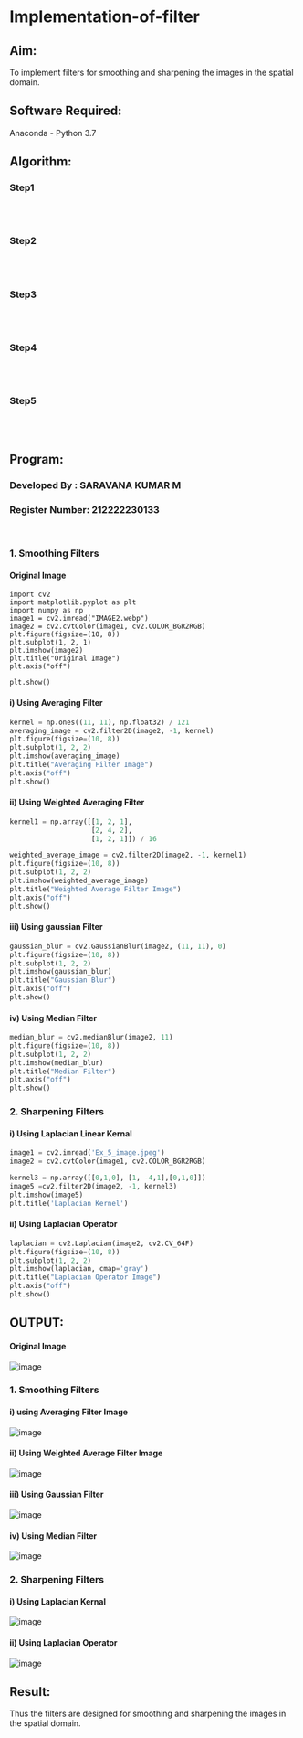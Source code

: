 # Implementation-of-filter
## Aim:
To implement filters for smoothing and sharpening the images in the spatial domain.

## Software Required:
Anaconda - Python 3.7

## Algorithm:
### Step1
</br>
</br> 

### Step2
</br>
</br> 

### Step3
</br>
</br> 

### Step4
</br>
</br> 

### Step5
</br>
</br> 

## Program:
### Developed By   : SARAVANA KUMAR M
### Register Number: 212222230133
</br>

### 1. Smoothing Filters

#### Original Image
```
import cv2
import matplotlib.pyplot as plt
import numpy as np
image1 = cv2.imread("IMAGE2.webp")
image2 = cv2.cvtColor(image1, cv2.COLOR_BGR2RGB)
plt.figure(figsize=(10, 8))
plt.subplot(1, 2, 1)
plt.imshow(image2)
plt.title("Original Image")
plt.axis("off")

plt.show()
```
#### i) Using Averaging Filter
```Python
kernel = np.ones((11, 11), np.float32) / 121
averaging_image = cv2.filter2D(image2, -1, kernel)
plt.figure(figsize=(10, 8))
plt.subplot(1, 2, 2)
plt.imshow(averaging_image)
plt.title("Averaging Filter Image")
plt.axis("off")
plt.show()
```
#### ii) Using Weighted Averaging Filter
```Python
kernel1 = np.array([[1, 2, 1],
                    [2, 4, 2],
                    [1, 2, 1]]) / 16

weighted_average_image = cv2.filter2D(image2, -1, kernel1)
plt.figure(figsize=(10, 8))
plt.subplot(1, 2, 2)
plt.imshow(weighted_average_image)
plt.title("Weighted Average Filter Image")
plt.axis("off")
plt.show()

```
#### iii) Using gaussian Filter
```Python
gaussian_blur = cv2.GaussianBlur(image2, (11, 11), 0)
plt.figure(figsize=(10, 8))
plt.subplot(1, 2, 2)
plt.imshow(gaussian_blur)
plt.title("Gaussian Blur")
plt.axis("off")
plt.show()
```

#### iv) Using Median Filter
```Python
median_blur = cv2.medianBlur(image2, 11)
plt.figure(figsize=(10, 8))
plt.subplot(1, 2, 2)
plt.imshow(median_blur)
plt.title("Median Filter")
plt.axis("off")
plt.show()
```

### 2. Sharpening Filters
#### i) Using Laplacian Linear Kernal
```Python
image1 = cv2.imread('Ex_5_image.jpeg')
image2 = cv2.cvtColor(image1, cv2.COLOR_BGR2RGB)

kernel3 = np.array([[0,1,0], [1, -4,1],[0,1,0]])
image5 =cv2.filter2D(image2, -1, kernel3)
plt.imshow(image5)
plt.title('Laplacian Kernel')
```
#### ii) Using Laplacian Operator
```Python
laplacian = cv2.Laplacian(image2, cv2.CV_64F)
plt.figure(figsize=(10, 8))
plt.subplot(1, 2, 2)
plt.imshow(laplacian, cmap='gray')
plt.title("Laplacian Operator Image")
plt.axis("off")
plt.show()
```

## OUTPUT:
#### Original Image
![image](https://github.com/user-attachments/assets/17c819d1-48c2-4726-b49b-6a34ef016761)

### 1. Smoothing Filters
#### i) using Averaging Filter Image
![image](https://github.com/user-attachments/assets/6ec2221c-ae1a-4d7e-bf70-116f19857608)

#### ii) Using Weighted Average Filter Image
![image](https://github.com/user-attachments/assets/9fc953df-69c2-4a19-be2b-51a3a5473765)


#### iii) Using Gaussian Filter
![image](https://github.com/user-attachments/assets/9833e556-9771-42f8-bdce-08c1600ad03a)


#### iv) Using Median Filter
![image](https://github.com/user-attachments/assets/51564fa3-51eb-4d0b-a8f5-ef4c36c4b23e)


### 2. Sharpening Filters
#### i) Using Laplacian Kernal
![image](https://github.com/user-attachments/assets/817ec612-627a-4238-a2ef-f2b8962b9ed3)


#### ii) Using Laplacian Operator
![image](https://github.com/user-attachments/assets/cb1884c2-117e-4665-bc97-db01a92df698)


## Result:
Thus the filters are designed for smoothing and sharpening the images in the spatial domain.
